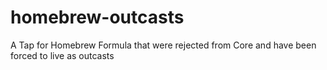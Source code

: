 # homebrew-outcasts
A Tap for Homebrew Formula that were rejected from Core and have been forced to live as outcasts
